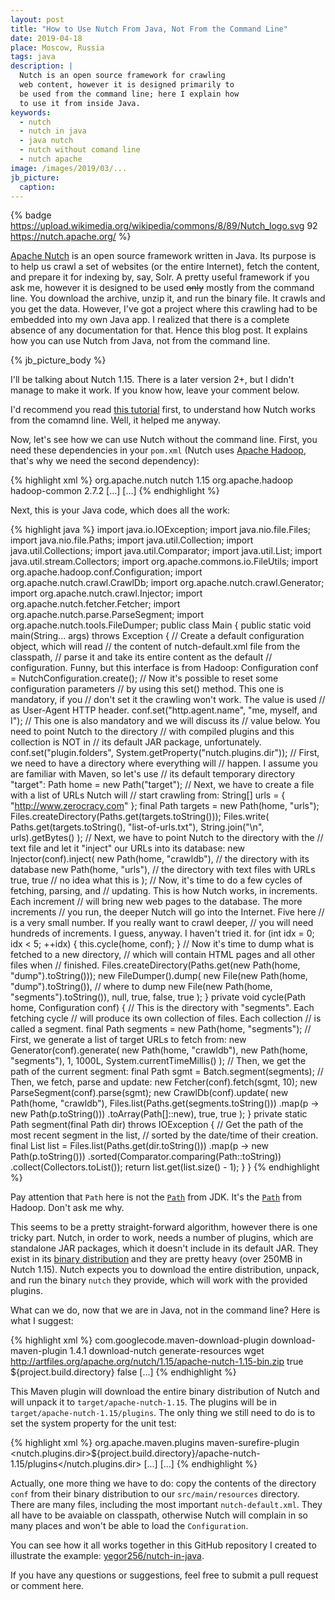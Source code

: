 ```yaml
---
layout: post
title: "How to Use Nutch From Java, Not From the Command Line"
date: 2019-04-18
place: Moscow, Russia
tags: java
description: |
  Nutch is an open source framework for crawling
  web content, however it is designed primarily to
  be used from the command line; here I explain how
  to use it from inside Java.
keywords:
  - nutch
  - nutch in java
  - java nutch
  - nutch without comand line
  - nutch apache
image: /images/2019/03/...
jb_picture:
  caption:
---
```


{% badge https://upload.wikimedia.org/wikipedia/commons/8/89/Nutch_logo.svg 92 https://nutch.apache.org/ %}

[Apache Nutch](https://nutch.apache.org/)
is an open source framework written in Java. Its purpose
is to help us crawl a set of websites (or the entire Internet), fetch
the content, and prepare it for indexing by, say, Solr. A pretty useful
framework if you ask me, however it is designed to be used <del>only</del>
mostly from the command line. You download the archive, unzip it, and run
the binary file. It crawls and you get the data. However, I've got a project
where this crawling had to be embedded into my own Java app. I realized
that there is a complete absence of any documentation for that. Hence
this blog post. It explains how you can use Nutch from Java, not from
the command line.

<!--more-->

{% jb_picture_body %}

I'll be talking about Nutch 1.15. There is a later version 2+, but I didn't
manage to make it work. If you know how, leave your comment below.

I'd recommend you read [this tutorial](https://examples.javacodegeeks.com/enterprise-java/apache-hadoop/apache-hadoop-nutch-tutorial/)
first, to understand how Nutch works from the comamnd line. Well,
it helped me anyway.

Now, let's see how we can use Nutch without the command line.
First, you need these dependencies in your `pom.xml`
(Nutch uses [Apache Hadoop](https://hadoop.apache.org/), that's why we need the
second dependency):

{% highlight xml %}
<project>
  <dependencies>
    <dependency>
      <groupId>org.apache.nutch</groupId>
      <artifactId>nutch</artifactId>
      <version>1.15</version>
    </dependency>
    <dependency>
      <groupId>org.apache.hadoop</groupId>
      <artifactId>hadoop-common</artifactId>
      <version>2.7.2</version>
    </dependency>
    [...]
  </dependencies>
  [...]
</project>
{% endhighlight %}

Next, this is your Java code, which does all the work:

{% highlight java %}
import java.io.IOException;
import java.nio.file.Files;
import java.nio.file.Paths;
import java.util.Collection;
import java.util.Collections;
import java.util.Comparator;
import java.util.List;
import java.util.stream.Collectors;
import org.apache.commons.io.FileUtils;
import org.apache.hadoop.conf.Configuration;
import org.apache.nutch.crawl.CrawlDb;
import org.apache.nutch.crawl.Generator;
import org.apache.nutch.crawl.Injector;
import org.apache.nutch.fetcher.Fetcher;
import org.apache.nutch.parse.ParseSegment;
import org.apache.nutch.tools.FileDumper;
public class Main {
  public static void main(String... args) throws Exception {
    // Create a default configuration object, which will read
    // the content of nutch-default.xml file from the classpath,
    // parse it and take its entire content as the default
    // configuration. Funny, but this interface is from Hadoop:
    Configuration conf = NutchConfiguration.create();
    // Now it's possible to reset some configuration parameters
    // by using this set() method. This one is mandatory, if you
    // don't set it the crawling won't work. The value is used
    // as User-Agent HTTP header.
    conf.set("http.agent.name", "me, myself, and I");
    // This one is also mandatory and we will discuss its
    // value below. You need to point Nutch to the directory
    // with compiled plugins and this collection is NOT in
    // its default JAR package, unfortunately.
    conf.set("plugin.folders", System.getProperty("nutch.plugins.dir"));
    // First, we need to have a directory where everything will
    // happen. I assume you are familiar with Maven, so let's use
    // its default temporary directory "target":
    Path home = new Path("target");
    // Next, we have to create a file with a list of URLs Nutch will
    // start crawling from:
    String[] urls = { "http://www.zerocracy.com" };
    final Path targets = new Path(home, "urls");
    Files.createDirectory(Paths.get(targets.toString()));
    Files.write(
      Paths.get(targets.toString(), "list-of-urls.txt"),
      String.join("\n", urls).getBytes()
    );
    // Next, we have to point Nutch to the directory with the
    // text file and let it "inject" our URLs into its database:
    new Injector(conf).inject(
      new Path(home, "crawldb"), // the directory with its database
      new Path(home, "urls"), // the directory with text files with URLs
      true, true // no idea what this is
    );
    // Now, it's time to do a few cycles of fetching, parsing, and
    // updating. This is how Nutch works, in increments. Each increment
    // will bring new web pages to the database. The more increments
    // you run, the deeper Nutch will go into the Internet. Five here
    // is a very small number. If you really want to crawl deeper,
    // you will need hundreds of increments. I guess, anyway. I haven't tried it.
    for (int idx = 0; idx < 5; ++idx) {
      this.cycle(home, conf);
    }
    // Now it's time to dump what is fetched to a new directory,
    // which will contain HTML pages and all other files when
    // finished.
    Files.createDirectory(Paths.get(new Path(home, "dump").toString()));
    new FileDumper().dump(
      new File(new Path(home, "dump").toString()), // where to dump
      new File(new Path(home, "segments").toString()),
      null, true, false, true
    );
  }
  private void cycle(Path home, Configuration conf) {
    // This is the directory with "segments". Each fetching cycle
    // will produce its own collection of files. Each collection
    // is called a segment.
    final Path segments = new Path(home, "segments");
    // First, we generate a list of target URLs to fetch from:
    new Generator(conf).generate(
      new Path(home, "crawldb"),
      new Path(home, "segments"),
      1, 1000L, System.currentTimeMillis()
    );
    // Then, we get the path of the current segment:
    final Path sgmt = Batch.segment(segments);
    // Then, we fetch, parse and update:
    new Fetcher(conf).fetch(sgmt, 10);
    new ParseSegment(conf).parse(sgmt);
    new CrawlDb(conf).update(
      new Path(home, "crawldb"),
      Files.list(Paths.get(segments.toString()))
          .map(p -> new Path(p.toString()))
          .toArray(Path[]::new),
      true, true
    );
  }
  private static Path segment(final Path dir) throws IOException {
    // Get the path of the most recent segment in the list,
    // sorted by the date/time of their creation.
    final List<Path> list = Files.list(Paths.get(dir.toString()))
      .map(p -> new Path(p.toString()))
      .sorted(Comparator.comparing(Path::toString))
      .collect(Collectors.toList());
    return list.get(list.size() - 1);
  }
}
{% endhighlight %}

Pay attention that `Path` here is not the
[`Path`](https://docs.oracle.com/javase/8/docs/api/java/nio/file/Path.html) from JDK.
It's the [`Path`](https://hadoop.apache.org/docs/r2.7.2/api/org/apache/hadoop/fs/Path.html) from Hadoop.
Don't ask me why.

This seems to be a pretty straight-forward algorithm, however
there is one tricky part. Nutch, in order to work, needs a number
of plugins, which are standalone JAR packages, which it doesn't include
in its default JAR. They exist in its
[binary distribution](https://nutch.apache.org/downloads.html) and they
are pretty heavy (over 250MB in Nutch 1.15). Nutch expects you to download
the entire distribution, unpack, and run the binary `nutch` they provide,
which will work with the provided plugins.

What can we do, now that we are in Java, not in the command line? Here is what
I suggest:

{% highlight xml %}
<project>
  <build>
    <plugins>
      <plugin>
        <groupId>com.googlecode.maven-download-plugin</groupId>
        <artifactId>download-maven-plugin</artifactId>
        <version>1.4.1</version>
        <executions>
          <execution>
            <id>download-nutch</id>
            <phase>generate-resources</phase>
            <goals>
              <goal>wget</goal>
            </goals>
            <configuration>
              <url>http://artfiles.org/apache.org/nutch/1.15/apache-nutch-1.15-bin.zip</url>
              <unpack>true</unpack>
              <outputDirectory>${project.build.directory}</outputDirectory>
              <overwrite>false</overwrite>
            </configuration>
          </execution>
        </executions>
      </plugin>
    </plugins>
  </build>
  [...]
</project>
{% endhighlight %}

This Maven plugin will download the entire binary distribution of Nutch
and will unpack it to `target/apache-nutch-1.15`. The plugins will be
in `target/apache-nutch-1.15/plugins`. The only thing we still need
to do is to set the system property for the unit test:

{% highlight xml %}
<project>
  <build>
    <pluginManagement>
      <plugins>
        <plugin>
          <groupId>org.apache.maven.plugins</groupId>
          <artifactId>maven-surefire-plugin</artifactId>
          <configuration>
            <systemPropertyVariables>
              <nutch.plugins.dir>${project.build.directory}/apache-nutch-1.15/plugins</nutch.plugins.dir>
            </systemPropertyVariables>
          </configuration>
        </plugin>
      </plugins>
    </pluginManagement>
    [...]
  </build>
  [...]
</project>
{% endhighlight %}

Actually, one more thing we have to do: copy the contents of the directory `conf`
from their binary distribution to our `src/main/resources` directory. There
are many files, including the most important `nutch-default.xml`. They all
have to be avaiable on classpath, otherwise Nutch will complain in so
many places and won't be able to load the `Configuration`.

You can see how it all works together in this
GitHub repository I created to illustrate the example:
[yegor256/nutch-in-java](https://github.com/yegor256/nutch-in-java).

If you have any questions or suggestions, feel free to submit a pull request
or comment here.
